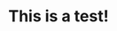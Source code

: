 <!--
title: This is a title!
description: This is a description!
active: true
slug: test
-->

# This is a test!
